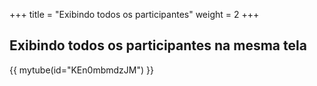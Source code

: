 +++
title = "Exibindo todos os participantes"
weight = 2
+++

## Exibindo todos os participantes na mesma tela

{{ mytube(id="KEn0mbmdzJM") }}

